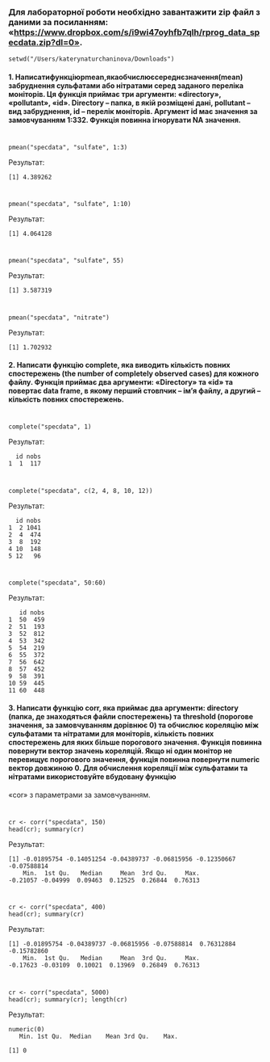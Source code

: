 ### Для лабораторної роботи необхідно завантажити zip файл з даними за посиланням: «https://www.dropbox.com/s/i9wi47oyhfb7qlh/rprog_data_specdata.zip?dl=0».

```{r}
setwd("/Users/katerynaturchaninova/Downloads")
```
#### 1. Написатифункціюpmean,якаобчислюєсереднєзначення(mean) забруднення сульфатами або нітратами серед заданого переліка моніторів. Ця функція приймає три аргументи: «directory», «pollutant», «id». Directory – папка, в якій розміщені дані, pollutant – вид забруднення, id – перелік моніторів. Аргумент id має значення за замовчуванням 1:332. Функція повинна ігнорувати NA значення.
#
```{r}
pmean("specdata", "sulfate", 1:3)
```
Результат:
```{r}
[1] 4.389262
```
#
```{r}
pmean("specdata", "sulfate", 1:10)
```
Результат:
```{r}
[1] 4.064128
```
#
```{r}
pmean("specdata", "sulfate", 55)
```
Результат:
```{r}
[1] 3.587319
```
#
```{r}
pmean("specdata", "nitrate")
```
Результат:
```{r}
[1] 1.702932
```
#### 2. Написати функцію complete, яка виводить кількість повних спостережень (the number of completely observed cases) для кожного файлу. Функція приймає два аргументи: «Directory» та «id» та повертає data frame, в якому перший стовпчик – ім’я файлу, а другий – кількість повних спостережень.
#
```{r}
complete("specdata", 1)
```
Результат:
```{r}
  id nobs
1  1  117
```
#
```{r}
complete("specdata", c(2, 4, 8, 10, 12))
```
Результат:
```{r}
  id nobs
1  2 1041
2  4  474
3  8  192
4 10  148
5 12   96
```
#
```{r}
complete("specdata", 50:60)
```
Результат:
```{r}
   id nobs
1  50  459
2  51  193
3  52  812
4  53  342
5  54  219
6  55  372
7  56  642
8  57  452
9  58  391
10 59  445
11 60  448
```
#### 3. Написати функцію corr, яка приймає два аргументи: directory (папка, де знаходяться файли спостережень) та threshold (порогове значення, за замовчуванням дорівнює 0) та обчислює кореляцію між сульфатами та нітратами для моніторів, кількість повних спостережень для яких більше порогового значення. Функція повинна повернути вектор значень кореляцій. Якщо ні один монітор не перевищує порогового значення, функція повинна повернути numeric вектор довжиною 0. Для обчислення кореляції між сульфатами та нітратами використовуйте вбудовану функцію
«cor» з параметрами за замовчуванням.
#
```{r}
cr <- corr("specdata", 150)
head(cr); summary(cr)
```
Результат:
```{r}
[1] -0.01895754 -0.14051254 -0.04389737 -0.06815956 -0.12350667 -0.07588814
    Min.  1st Qu.   Median     Mean  3rd Qu.     Max. 
-0.21057 -0.04999  0.09463  0.12525  0.26844  0.76313 
```
#
```{r}
cr <- corr("specdata", 400)
head(cr); summary(cr)
```
Результат:
```{r}
[1] -0.01895754 -0.04389737 -0.06815956 -0.07588814  0.76312884 -0.15782860
    Min.  1st Qu.   Median     Mean  3rd Qu.     Max. 
-0.17623 -0.03109  0.10021  0.13969  0.26849  0.76313
```
#
```{r}
cr <- corr("specdata", 5000)
head(cr); summary(cr); length(cr)
```
Результат:
```{r}
numeric(0)
   Min. 1st Qu.  Median    Mean 3rd Qu.    Max. 
                                                
[1] 0
```
